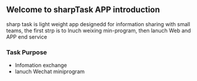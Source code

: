 ## Welcome to sharpTask APP introduction

sharp task is light weight app designedd for information sharing with small teams, the first strp is to lnuch weixing min-program, then lanuch Web and APP end service

### Task Purpose

- Infomation exchange
- lanuch Wechat miniprogram
